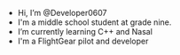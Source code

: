 - Hi, I’m @Developer0607
- I'm a middle school student at grade nine.
- I’m currently learning C++ and Nasal
- I'm a FlightGear pilot and developer

<!---
Developer0607/Developer0607 is a ✨ special ✨ repository because its `README.md` (this file) appears on your GitHub profile.
You can click the Preview link to take a look at your changes.
--->
